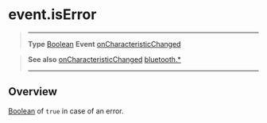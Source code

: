 # event.isError

> --------------------- ------------------------------------------------------------------------------------------
> __Type__              [Boolean](https://docs.coronalabs.com/api/type/Boolean.html)
> __Event__             [onCharacteristicChanged](/plugin/bluetooth/type/Gatt/event/onCharacteristicChanged/)


> __See also__          [onCharacteristicChanged](/plugin/bluetooth/type/Gatt/event/onCharacteristicChanged/)
>						[bluetooth.*](/plugin/bluetooth/)
> --------------------- ------------------------------------------------------------------------------------------

## Overview

[Boolean](https://docs.coronalabs.com/api/type/Boolean.html) of `true` in case of an error.